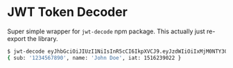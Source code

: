 # JWT Token Decoder

Super simple wrapper for `jwt-decode` npm package.
This actually just re-export the library.

```sh
$ jwt-decode eyJhbGciOiJIUzI1NiIsInR5cCI6IkpXVCJ9.eyJzdWIiOiIxMjM0NTY3ODkwIiwibmFtZSI6IkpvaG4gRG9lIiwiaWF0IjoxNTE2MjM5MDIyfQ.SflKxwRJSMeKKF2QT4fwpMeJf36POk6yJV_adQssw5c
{ sub: '1234567890', name: 'John Doe', iat: 1516239022 }
```
